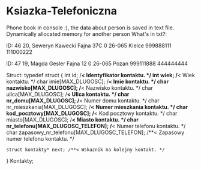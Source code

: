 # Ksiazka-Telefoniczna

Phone book in console :), the data about person is saved in text file.
Dynamically allocated memory for another person
What's in txt?:

ID: 46 
 20, Seweryn Kawecki 
 Fajna 37C 0 
 26-065 Kielce 
 999888111 111000222 

 ID: 47 
 19, Magda Gesler 
 Fajna 12 0 
 26-065 Pozan 
 999111888 444444444 
 
Struct:
 typedef struct {
    int id; /**< Identyfikator kontaktu. */
    int wiek; /**< Wiek kontaktu. */
    char imie[MAX_DLUGOSC]; /**< Imie kontaktu. */
    char nazwisko[MAX_DLUGOSC]; /**< Nazwisko kontaktu. */
    char ulica[MAX_DLUGOSC]; /**< Ulica kontaktu. */
    char nr_domu[MAX_DLUGOSC]; /**< Numer domu kontaktu. */
    char nr_mieszkania[MAX_DLUGOSC]; /**< Numer mieszkania kontaktu. */
    char kod_pocztowy[MAX_DLUGOSC]; /**< Kod pocztowy kontaktu. */
    char miasto[MAX_DLUGOSC]; /**< Miasto kontaktu. */
    char nr_telefonu[MAX_DLUGOSC_TELEFON]; /**< Numer telefonu kontaktu. */
    char zapasowy_nr_telefonu[MAX_DLUGOSC_TELEFON]; /**< Zapasowy numer telefonu kontaktu. */

    struct kontakty* next; /**< Wskaznik na kolejny kontakt. */
} Kontakty;

